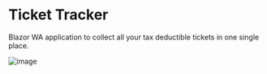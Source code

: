 # Ticket Tracker

Blazor WA application to collect all your tax deductible tickets in one single place.

![image](https://github.com/gustavogavancho/TicketTracker/assets/15368343/4bde854f-b6d5-4626-8fa0-303b872d4742)
